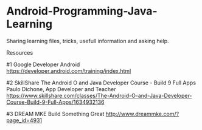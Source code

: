 # Android-Programming-Java-Learning
Sharing learning files, tricks, usefull information and asking help.

Resources

#1 Google Developer Android
	https://developer.android.com/training/index.html
	
#2 SkillShare
	The Android O and Java Developer Course - Build 9 Full Apps
	Paulo Dichone, App Developer and Teacher
	https://www.skillshare.com/classes/The-Android-O-and-Java-Developer-Course-Build-9-Full-Apps/1634932136
	
#3 DREAM MKE
Build Something Great
http://www.dreammke.com/?page_id=4931

